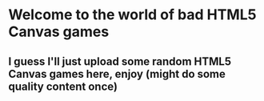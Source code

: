 # Welcome to the world of bad HTML5 Canvas games

## I guess I'll just upload some random HTML5 Canvas games here, enjoy (might do some quality content once)